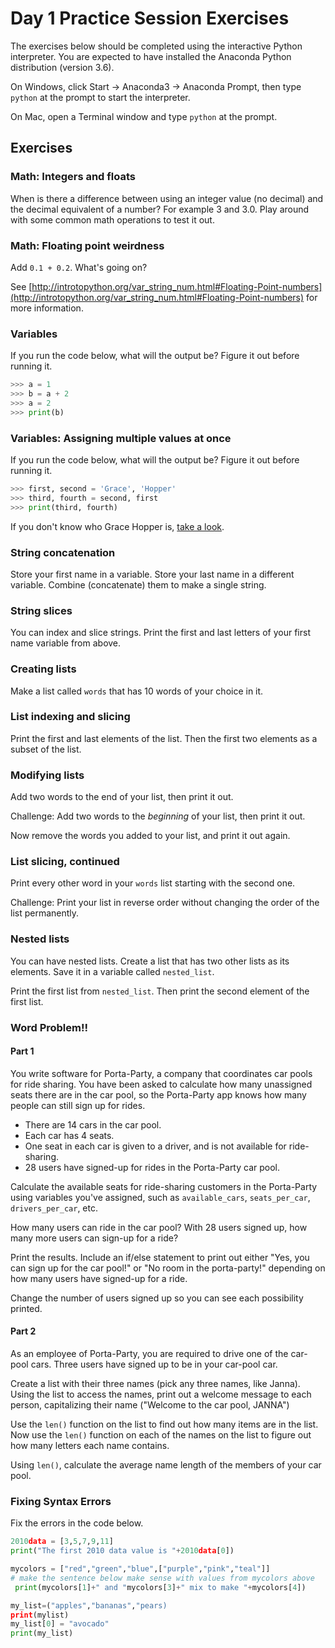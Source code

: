 # Day 1 Practice Session Exercises

The exercises below should be completed using the interactive Python
interpreter. You are expected to have installed the Anaconda Python distribution
(version 3.6).

On Windows, click Start -> Anaconda3 -> Anaconda Prompt, then type `python` at
the prompt to start the interpreter.

On Mac, open a Terminal window and type `python` at the prompt.

## Exercises

### Math: Integers and floats

When is there a difference between using an integer value (no decimal) and the
decimal equivalent of a number? For example 3 and 3.0. Play around with some
common math operations to test it out.

### Math: Floating point weirdness

Add `0.1 + 0.2`. What's going on?

See [http://introtopython.org/var_string_num.html#Floating-Point-numbers](http://introtopython.org/var_string_num.html#Floating-Point-numbers)
for more information.

### Variables

If you run the code below, what will the output be? Figure it out before running it.

```python
>>> a = 1
>>> b = a + 2
>>> a = 2
>>> print(b)
```

### Variables: Assigning multiple values at once

If you run the code below, what will the output be? Figure it out before running it.

```python
>>> first, second = 'Grace', 'Hopper'
>>> third, fourth = second, first
>>> print(third, fourth)
```
If you don't know who Grace Hopper is, [take a look](https://en.wikipedia.org/wiki/Grace_Hopper).

### String concatenation

Store your first name in a variable. Store your last name in a different
variable. Combine (concatenate) them to make a single string.

### String slices

You can index and slice strings. Print the first and last letters of your
first name variable from above.

### Creating lists

Make a list called `words` that has 10 words of your choice in it.

### List indexing and slicing

Print the first and last elements of the list. Then the first two elements as a
subset of the list.

### Modifying lists

Add two words to the end of your list, then print it out.

Challenge: Add two words to the *beginning* of your list, then print it out.

Now remove the words you added to your list, and print it out again.

### List slicing, continued

Print every other word in your `words` list starting with the second one.

Challenge: Print your list in reverse order without changing the order of the list permanently.

### Nested lists

You can have nested lists. Create a list that has two other lists as its
elements. Save it in a variable called `nested_list`.

Print the first list from `nested_list`. Then print the second element of the
first list.

### Word Problem!!

#### Part 1

You write software for Porta-Party, a company that coordinates car pools for
ride sharing. You have been asked to calculate how many unassigned seats there
are in the car pool, so the Porta-Party app knows how many people can still sign
up for rides.

- There are 14 cars in the car pool.
- Each car has 4 seats.
- One seat in each car is given to a driver, and is not available for ride-sharing.
- 28 users have signed-up for rides in the Porta-Party car pool.

Calculate the available seats for ride-sharing customers in the Porta-Party
using variables you've assigned, such as `available_cars`, `seats_per_car`,
`drivers_per_car`, etc.

How many users can ride in the car pool? With 28 users signed up, how many more
users can sign-up for a ride?

Print the results. Include an if/else statement to print out either "Yes, you
can sign up for the car pool!" or "No room in the porta-party!" depending on how
many users have signed-up for a ride.

Change the number of users signed up so you can see each possibility printed.

#### Part 2

As an employee of Porta-Party, you are required to drive one of the car-pool
cars. Three users have signed up to be in your car-pool car.

Create a list with their three names (pick any three names, like Janna). Using
the list to access the names, print out a welcome message to each person,
capitalizing their name ("Welcome to the car pool, JANNA")

Use the `len()` function on the list to find out how many items are in the list.
Now use the `len()` function on each of the names on the list to figure out how
many letters each name contains.

Using `len()`, calculate the average name length of the members of your car
pool.

### Fixing Syntax Errors

Fix the errors in the code below.

```Python
2010data = [3,5,7,9,11]
print("The first 2010 data value is "+2010data[0])

mycolors = ["red","green","blue",["purple","pink","teal"]]
# make the sentence below make sense with values from mycolors above
 print(mycolors[1]+" and "mycolors[3]+" mix to make "+mycolors[4]) 

my_list=("apples","bananas","pears)
print(mylist)
my_list[0] = "avocado"
print(my_list)
```